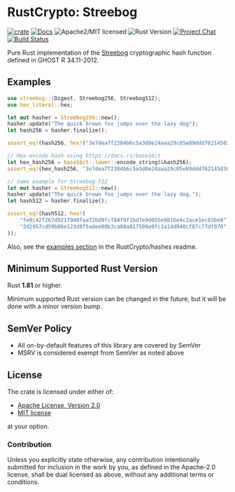 # RustCrypto: Streebog

[![crate][crate-image]][crate-link]
[![Docs][docs-image]][docs-link]
![Apache2/MIT licensed][license-image]
![Rust Version][rustc-image]
[![Project Chat][chat-image]][chat-link]
[![Build Status][build-image]][build-link]

Pure Rust implementation of the [Streebog] cryptographic hash function defined in GHOST R 34.11-2012.

## Examples

```rust
use streebog::{Digest, Streebog256, Streebog512};
use hex_literal::hex;

let mut hasher = Streebog256::new();
hasher.update("The quick brown fox jumps over the lazy dog");
let hash256 = hasher.finalize();

assert_eq!(hash256, hex!("3e7dea7f2384b6c5a3d0e24aaa29c05e89ddd762145030ec22c71a6db8b2c1f4"));

// Hex-encode hash using https://docs.rs/base16ct
let hex_hash256 = base16ct::lower::encode_string(&hash256);
assert_eq!(hex_hash256, "3e7dea7f2384b6c5a3d0e24aaa29c05e89ddd762145030ec22c71a6db8b2c1f4");

// Same example for Streebog-512
let mut hasher = Streebog512::new();
hasher.update("The quick brown fox jumps over the lazy dog.");
let hash512 = hasher.finalize();

assert_eq!(hash512, hex!(
    "fe0c42f267d921f940faa72bd9fcf84f9f1bd7e9d055e9816e4c2ace1ec83be8"
    "2d2957cd59b86e123d8f5adee80b3ca08a017599a9fc1a14d940cf87c77df070"
));
```

Also, see the [examples section] in the RustCrypto/hashes readme.

## Minimum Supported Rust Version

Rust **1.81** or higher.

Minimum supported Rust version can be changed in the future, but it will be
done with a minor version bump.

## SemVer Policy

- All on-by-default features of this library are covered by SemVer
- MSRV is considered exempt from SemVer as noted above

## License

The crate is licensed under either of:

* [Apache License, Version 2.0](http://www.apache.org/licenses/LICENSE-2.0)
* [MIT license](http://opensource.org/licenses/MIT)

at your option.

### Contribution

Unless you explicitly state otherwise, any contribution intentionally submitted
for inclusion in the work by you, as defined in the Apache-2.0 license, shall be
dual licensed as above, without any additional terms or conditions.

[//]: # (badges)

[crate-image]: https://img.shields.io/crates/v/streebog.svg
[crate-link]: https://crates.io/crates/streebog
[docs-image]: https://docs.rs/streebog/badge.svg
[docs-link]: https://docs.rs/streebog/
[license-image]: https://img.shields.io/badge/license-Apache2.0/MIT-blue.svg
[rustc-image]: https://img.shields.io/badge/rustc-1.81+-blue.svg
[chat-image]: https://img.shields.io/badge/zulip-join_chat-blue.svg
[chat-link]: https://rustcrypto.zulipchat.com/#narrow/stream/260041-hashes
[build-image]: https://github.com/RustCrypto/hashes/workflows/streebog/badge.svg?branch=master
[build-link]: https://github.com/RustCrypto/hashes/actions?query=workflow%3Astreebog

[//]: # (general links)

[Streebog]: https://en.wikipedia.org/wiki/Streebog
[examples section]: https://github.com/RustCrypto/hashes#Examples
